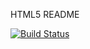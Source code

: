 HTML5 README

[![Build Status](https://travis-ci.org/johndoe39/bigbluebutton.svg?branch=master)](https://travis-ci.org/johndoe39/bigbluebutton)
